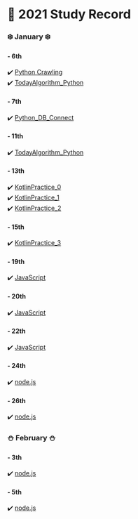 # 🙋 2021 Study Record
### ❄️ January ❄️
#### - 6th
 ✔️ [Python Crawling](https://github.com/my-choe/study-record/blob/main/ye-park/2021/01/%5B0106%5DPython_Crawling.md) <br/>
 ✔️ [TodayAlgorithm_Python](https://github.com/my-choe/study-record/blob/main/ye-park/2021/01/%5B0106%5DTodayAlgorithm_Python.md)
 #### - 7th
 ✔️ [Python_DB_Connect](https://github.com/my-choe/study-record/blob/main/ye-park/2021/01/%5B0107%5DPython_DB_Connect.md)
 #### - 11th
 ✔️ [TodayAlgorithm_Python](https://github.com/my-choe/study-record/blob/main/ye-park/2021/01/%5B0111%5DTodayAlgorithm_Python.md)
 #### - 13th
 ✔️ [KotlinPractice_0](https://github.com/my-choe/study-record/blob/main/ye-park/2021/01/%5B0113%5DKotlinPractice_0.md)<br/>
 ✔️ [KotlinPractice_1](https://github.com/my-choe/study-record/blob/main/ye-park/2021/01/%5B0113%5DKotlinPractice_1.md)<br/>
 ✔️ [KotlinPractice_2](https://github.com/my-choe/study-record/blob/main/ye-park/2021/01/%5B0113%5DKotlinPractice_2.md)
#### - 15th
 ✔️ [KotlinPractice_3](https://github.com/my-choe/study-record/blob/main/ye-park/2021/01/%5B0115%5DKotlinPractice_3.md)<br/>
#### - 19th
 ✔️ [JavaScript](https://github.com/my-choe/study-record/blob/main/ye-park/2021/01/%5B0115%JavaScript.md)<br/>
#### - 20th
✔️ [JavaScript](https://github.com/my-choe/study-record/blob/main/ye-park/2021/01/%5B0115%JavaScript.md)<br/>
#### - 22th
✔️ [JavaScript](https://github.com/my-choe/study-record/blob/main/ye-park/2021/01/%5B0115%JavaScript.md)<br/>
#### - 24th
✔️ [node.js](https://github.com/my-choe/study-record/blob/main/ye-park/2021/01/%5B0115%node.js.md)<br/>
#### - 26th
✔️ [node.js](https://github.com/my-choe/study-record/blob/main/ye-park/2021/01/%5B0115%node.js.md)<br/>
### ⛄ February ⛄
#### - 3th
✔️ [node.js](https://github.com/my-choe/study-record/blob/main/ye-park/2021/01/%5B0115%node.js.md)<br/>
#### - 5th
✔️ [node.js](https://github.com/my-choe/study-record/blob/main/ye-park/2021/01/%5B0115%node.js.md)<br/>
